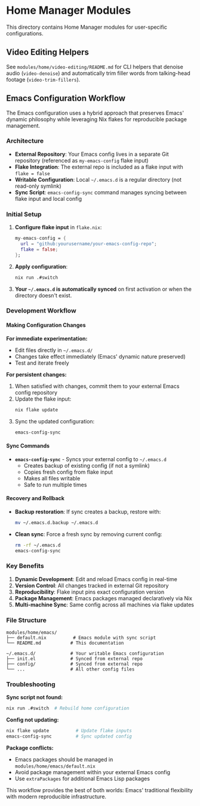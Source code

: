 
# Home Manager Modules

This directory contains Home Manager modules for user-specific configurations.

## Video Editing Helpers

See `modules/home/video-editing/README.md` for CLI helpers that denoise audio (`video-denoise`) and automatically trim filler words from talking-head footage (`video-trim-fillers`).

## Emacs Configuration Workflow

The Emacs configuration uses a hybrid approach that preserves Emacs' dynamic philosophy while leveraging Nix flakes for reproducible package management.

### Architecture

- **External Repository**: Your Emacs config lives in a separate Git repository (referenced as `my-emacs-config` flake input)
- **Flake Integration**: The external repo is included as a flake input with `flake = false`
- **Writable Configuration**: Local `~/.emacs.d` is a regular directory (not read-only symlink)
- **Sync Script**: `emacs-config-sync` command manages syncing between flake input and local config

### Initial Setup

1. **Configure flake input** in `flake.nix`:
   ```nix
   my-emacs-config = {
     url = "github:yourusername/your-emacs-config-repo";
     flake = false;
   };
   ```

2. **Apply configuration**:
   ```bash
   nix run .#switch
   ```

3. **Your `~/.emacs.d` is automatically synced** on first activation or when the directory doesn't exist.

### Development Workflow

#### Making Configuration Changes

**For immediate experimentation:**
- Edit files directly in `~/.emacs.d/`
- Changes take effect immediately (Emacs' dynamic nature preserved)
- Test and iterate freely

**For persistent changes:**
1. When satisfied with changes, commit them to your external Emacs config repository
2. Update the flake input:
   ```bash
   nix flake update
   ```
3. Sync the updated configuration:
   ```bash
   emacs-config-sync
   ```

#### Sync Commands

- **`emacs-config-sync`** - Syncs your external config to `~/.emacs.d`
  - Creates backup of existing config (if not a symlink)
  - Copies fresh config from flake input
  - Makes all files writable
  - Safe to run multiple times

#### Recovery and Rollback

- **Backup restoration**: If sync creates a backup, restore with:
  ```bash
  mv ~/.emacs.d.backup ~/.emacs.d
  ```

- **Clean sync**: Force a fresh sync by removing current config:
  ```bash
  rm -rf ~/.emacs.d
  emacs-config-sync
  ```

### Key Benefits

1. **Dynamic Development**: Edit and reload Emacs config in real-time
2. **Version Control**: All changes tracked in external Git repository  
3. **Reproducibility**: Flake input pins exact configuration version
4. **Package Management**: Emacs packages managed declaratively via Nix
5. **Multi-machine Sync**: Same config across all machines via flake updates

### File Structure

```
modules/home/emacs/
├── default.nix          # Emacs module with sync script
└── README.md           # This documentation

~/.emacs.d/             # Your writable Emacs configuration
├── init.el             # Synced from external repo
├── config/             # Synced from external repo
└── ...                 # All other config files
```

### Troubleshooting

**Sync script not found:**
```bash
nix run .#switch  # Rebuild home configuration
```

**Config not updating:**
```bash
nix flake update          # Update flake inputs
emacs-config-sync         # Sync updated config
```

**Package conflicts:**
- Emacs packages should be managed in `modules/home/emacs/default.nix`
- Avoid package management within your external Emacs config
- Use `extraPackages` for additional Emacs Lisp packages

This workflow provides the best of both worlds: Emacs' traditional flexibility with modern reproducible infrastructure.
